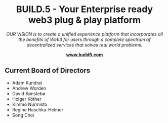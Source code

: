 <h1 align="center">BUILD.5 - Your Enterprise ready web3 plug & play platform</h1>

<p align="center">
  <em>OUR VISION is to create a unified experience platform that incorporates all the benefits of Web3 for users through a complete spectrum of decentralized services that solves real world problems.</em>
  <br>
</p>
<p align="center">
  <a href="https://www.soonaverse.com"><strong>www.build5.com</strong></a>
  <br>
</p>


## Current Board of Directors
- Adam Kundrat
- Andrew Worden
- David Sønstebø
- Holger Köther
- Kimmo Nurmisto
- Regine Haschka-Helmer
- Song Choi
